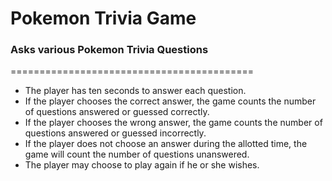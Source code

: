 # Pokemon Trivia Game

### Asks various Pokemon Trivia Questions
==========================================
* The player has ten seconds to answer each question.
* If the player chooses the correct answer, the game counts the number of questions answered or guessed correctly.
* If the player chooses the wrong answer, the game counts the number of questions answered or guessed incorrectly.
* If the player does not choose an answer during the allotted time, the game will count the number of questions unanswered.
* The player may choose to play again if he or she wishes.
